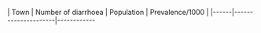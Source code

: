 | Town | Number of diarrhoea | Population | Prevalence/1000 |
|------|---------------------|------------